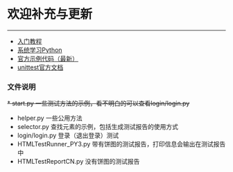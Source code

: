# 欢迎补充与更新


-----
* [入门教程](https://bop.mol.uno/)
* [系统学习Python](http://www.runoob.com/python3/python3-tutorial.html)
* [官方示例代码（最新）](https://github.com/appium/appium/tree/master/sample-code/python)
* [unittest官方文档](https://docs.python.org/3/library/unittest.html)

### 文件说明
~~* start.py
一些测试方法的示例，看不明白的可以查看login/login.py~~
* helper.py
一些公用方法
* selector.py
查找元素的示例，包括生成测试报告的使用方式
* login/login.py
登录（退出登录）测试
* HTMLTestRunner_PY3.py
带有饼图的测试报告，打印信息会输出在测试报告中
* HTMLTestReportCN.py
没有饼图的测试报告

